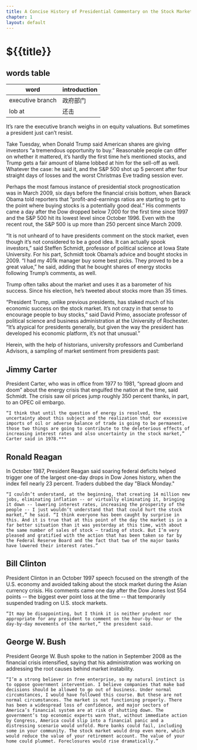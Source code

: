 ```yaml
---
title: A Concise History of Presidential Commentary on the Stock Market
chapter: 1
layout: default
---
```


# ${{title}}

## words table
word | introduction
  --- | --- 
  executive branch | 政府部门
  lob at | 还击

It’s rare the executive branch weighs in on equity valuations. But sometimes a president just can’t resist.

Take Tuesday, when Donald Trump said American shares are giving investors “a tremendous opportunity to buy.” Reasonable people can differ on whether it mattered, it’s hardly the first time he’s mentioned stocks, and Trump gets a fair amount of blame lobbed at him for the sell-off as well. Whatever the case: he said it, and the S&P 500 shot up 5 percent after four straight days of losses and the worst Christmas Eve trading session ever.

Perhaps the most famous instance of presidential stock prognostication was in March 2009, six days before the financial crisis bottom, when Barack Obama told reporters that “profit-and-earnings ratios are starting to get to the point where buying stocks is a potentially good deal.” His comments came a day after the Dow dropped below 7,000 for the first time since 1997 and the S&P 500 hit its lowest level since October 1996. Even with the recent rout, the S&P 500 is up more than 250 percent since March 2009.

“It is not unheard of to have presidents comment on the stock market, even though it’s not considered to be a good idea. It can actually spook investors,” said Steffen Schmidt, professor of political science at Iowa State University. For his part, Schmidt took Obama’s advice and bought stocks in 2009. “I had my 401k manager buy some best picks. They proved to be a great value,” he said, adding that he bought shares of energy stocks following Trump’s comments, as well.

Trump often talks about the market and uses it as a barometer of his success. Since his election, he’s tweeted about stocks more than 35 times.

“President Trump, unlike previous presidents, has staked much of his economic success on the stock market. It’s not crazy in that sense to encourage people to buy stocks,” said David Primo, associate professor of political science and business administration at the University of Rochester. “It’s atypical for presidents generally, but given the way the president has developed his economic platform, it’s not that unusual.”

Herein, with the help of historians, university professors and Cumberland Advisors, a sampling of market sentiment from presidents past:

## Jimmy Carter

President Carter, who was in office from 1977 to 1981, “spread gloom and doom” about the energy crisis that engulfed the nation at the time, said Schmidt. The crisis saw oil prices jump roughly 350 percent thanks, in part, to an OPEC oil embargo.

    “I think that until the question of energy is resolved, the uncertainty about this subject and the realization that our excessive imports of oil or adverse balance of trade is going to be permanent, those two things are going to contribute to the deleterious effects of increasing interest rates and also uncertainty in the stock market,” Carter said in 1978.***

## Ronald Reagan

In October 1987, President Reagan said soaring federal deficits helped trigger one of the largest one-day drops in Dow Jones history, when the index fell nearly 23 percent. Traders dubbed the day "Black Monday."

    “I couldn’t understand, at the beginning, that creating 14 million new jobs, eliminating inflation -- or virtually eliminating it, bringing it down -- lowering interest rates, increasing the prosperity of the people -- I just wouldn’t understand that that could hurt the stock market,” he said. “I think everyone has been caught by surprise in this. And it is true that at this point of the day the market is in a far better situation than it was yesterday at this time, with about the same number of sales of stock – trading of stock. But I’m very pleased and gratified with the action that has been taken so far by the Federal Reserve Board and the fact that two of the major banks have lowered their interest rates.”

## Bill Clinton

President Clinton in an October 1997 speech focused on the strength of the U.S. economy and avoided talking about the stock market during the Asian currency crisis. His comments came one day after the Dow Jones lost 554 points -- the biggest ever point loss at the time -- that temporarily suspended trading on U.S. stock markets.

    “It may be disappointing, but I think it is neither prudent nor appropriate for any president to comment on the hour-by-hour or the day-by-day movements of the market,” the president said.
    
## George W. Bush

President George W. Bush spoke to the nation in September 2008 as the financial crisis intensified, saying that his administration was working on addressing the root causes behind market instability.

    “I’m a strong believer in free enterprise, so my natural instinct is to oppose government intervention. I believe companies that make bad decisions should be allowed to go out of business. Under normal circumstances, I would have followed this course. But these are not normal circumstances. The market is not functioning properly. There has been a widespread loss of confidence, and major sectors of America’s financial system are at risk of shutting down. The government’s top economic experts warn that, without immediate action by Congress, America could slip into a financial panic and a distressing scenario would unfold. More banks could fail, including some in your community. The stock market would drop even more, which would reduce the value of your retirement account. The value of your home could plummet. Foreclosures would rise dramatically.”
